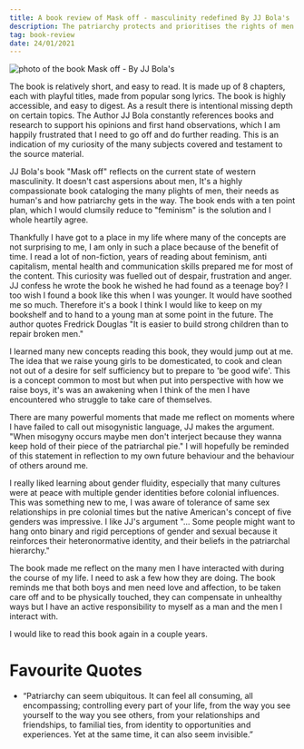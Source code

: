 ```yaml
---
title: A book review of Mask off - masculinity redefined By JJ Bola's
description: The patriarchy protects and prioritises the rights of men over the rights of women
tag: book-review
date: 24/01/2021
---
```


![photo of the book Mask off - By JJ Bola's](/mask-off-jj-bola.jpg)

The book is relatively short, and easy to read. It is made up of 8 chapters, each with playful titles, made from popular song lyrics. The book is highly accessible, and easy to digest. As a result there is intentional missing depth on certain topics.
The Author JJ Bola constantly references books and research to support his opinions and first hand observations, which I am happily frustrated that I need to go off and do further reading.
This is an indication of my curiosity of the many subjects covered and testament to the source material.

JJ Bola's book "Mask off" reflects on the current state of western masculinity. It doesn't cast aspersions about men, It's a highly compassionate book cataloging the many plights of men, their needs as human's and how patriarchy gets in the way. The book ends with a ten point plan, which I would clumsily reduce to "feminism" is the solution and I whole heartily agree.

Thankfully I have got to a place in my life where many of the concepts are not surprising to me, I am only in such a place because of the benefit of time. I read a lot of non-fiction, years of reading about feminism, anti capitalism, mental health and communication skills prepared me for most of the content. This curiosity was fuelled out of despair, frustration and anger. JJ confess he wrote the book he wished he had found as a teenage boy? I too wish I found a book like this when I was younger. It would have soothed me so much. Therefore it's a book I think I would like to keep on my bookshelf and to hand to a young man at some point in the future. The author quotes Fredrick Douglas "It is easier to build strong children than to repair broken men."

I learned many new concepts reading this book, they would jump out at me. The idea that we raise young girls to be domesticated, to cook and clean not out of a desire for self sufficiency but to prepare to 'be good wife'. This is a concept common to most but when put into perspective with how we raise boys, it's was an awakening when I think of the men I have encountered who struggle to take care of themselves.

There are many powerful moments that made me reflect on moments where I have failed to call out misogynistic language, JJ makes the argument. "When misogyny occurs maybe men don't interject because they wanna keep hold of their piece of the patriarchal pie." I will hopefully be reminded of this statement in reflection to my own future behaviour and the behaviour of others around me.

I really liked learning about gender fluidity, especially that many cultures were at peace with multiple gender identities before colonial influences. This was something new to me, I was aware of tolerance of same sex relationships in pre colonial times but the native American's concept of five genders was impressive. I like JJ's argument "... Some people might want to hang onto binary and rigid perceptions of gender and sexual because it reinforces their heteronormative identity, and their beliefs in the patriarchal hierarchy."

The book made me reflect on the many men I have interacted with during the course of my life. I need to ask a few how they are doing. The book reminds me that both boys and men need love and affection, to be taken care off and to be physically touched, they can compensate in unhealthy ways but I have an active responsibility to myself as a man and the men I interact with.

I would like to read this book again in a couple years.

# Favourite Quotes

- “Patriarchy can seem ubiquitous. It can feel all consuming, all encompassing; controlling every part of your life, from the way you see yourself to the way you see others, from your relationships and friendships, to familial ties, from identity to opportunities and experiences. Yet at the same time, it can also seem invisible.”

